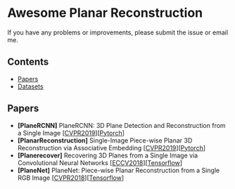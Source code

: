 # Awesome Planar Reconstruction
If you have any problems or improvements, please submit the issue or email me.

## Contents
- [Papers](#papers)
- [Datasets](#datasets)

## Papers
- <a name="PlaneRCNN"></a> **[PlaneRCNN]** PlaneRCNN: 3D Plane Detection and Reconstruction from a Single Image [[CVPR2019](https://arxiv.org/pdf/1812.04072.pdf)][[Pytorch](https://github.com/NVlabs/planercnn)]
- <a name="PlanarReconstruction"></a> **[PlanarReconstruction]** Single-Image Piece-wise Planar 3D Reconstruction via Associative Embedding [[CVPR2019](https://arxiv.org/pdf/1902.09777.pdf)][[Pytorch](https://github.com/svip-lab/PlanarReconstruction)]
- <a name="Planerecover"></a> **[Planerecover]** Recovering 3D Planes from a Single Image via Convolutional Neural Networks [[ECCV2018](https://faculty.ist.psu.edu/zzhou/paper/ECCV18-plane.pdf)][[Tensorflow](https://github.com/fuy34/planerecover)]
- <a name="PlaneNet"></a> **[PlaneNet]** PlaneNet: Piece-wise Planar Reconstruction from a Single RGB Image [[CVPR2018](https://arxiv.org/pdf/1804.06278.pdf)][[Tensorflow](https://github.com/art-programmer/PlaneNet)]
